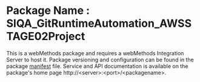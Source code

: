 # Package Name : SIQA_GitRuntimeAutomation_AWSSTAGE02Project
This is a webMethods package and requires a webMethods Integration Server to host it. Package versioning and configuration can be found in the package [manifest](./SIQA_GitRuntimeAutomation_AWSSTAGE02Project/manifest.v3) file. Service and API documentation is available on the package's home page http://&lt;server&gt;:&lt;port&gt;/&lt;packagename>.